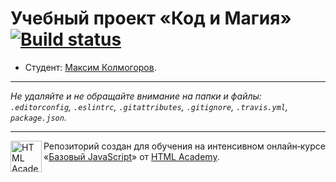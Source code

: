 # Учебный проект «Код и Магия» [![Build status][travis-image]][travis-url]

* Студент: [Максим Колмогоров](https://up.htmlacademy.ru/javascript/12/user/438545).

---

_Не удаляйте и не обращайте внимание на папки и файлы:_<br>
_`.editorconfig`, `.eslintrc`, `.gitattributes`, `.gitignore`, `.travis.yml`, `package.json`._

---

<a href="https://htmlacademy.ru/intensive/javascript"><img align="left" width="50" height="50" title="HTML Academy" src="https://up.htmlacademy.ru/static/img/intensive/javascript/logo-for-github.svg"></a>

Репозиторий создан для обучения на интенсивном онлайн‑курсе «[Базовый JavaScript](https://htmlacademy.ru/intensive/javascript)» от [HTML Academy](https://htmlacademy.ru).

[travis-image]: https://travis-ci.org/htmlacademy-javascript/438545-code-and-magick.svg?branch=master
[travis-url]: https://travis-ci.org/htmlacademy-javascript/438545-code-and-magick
